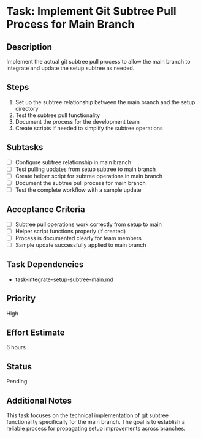 # Task: Implement Git Subtree Pull Process for Main Branch

## Description
Implement the actual git subtree pull process to allow the main branch to integrate and update the setup subtree as needed.

## Steps
1. Set up the subtree relationship between the main branch and the setup directory
2. Test the subtree pull functionality
3. Document the process for the development team
4. Create scripts if needed to simplify the subtree operations

## Subtasks
- [ ] Configure subtree relationship in main branch
- [ ] Test pulling updates from setup subtree to main branch
- [ ] Create helper script for subtree operations in main branch
- [ ] Document the subtree pull process for main branch
- [ ] Test the complete workflow with a sample update

## Acceptance Criteria
- [ ] Subtree pull operations work correctly from setup to main
- [ ] Helper script functions properly (if created)
- [ ] Process is documented clearly for team members
- [ ] Sample update successfully applied to main branch

## Task Dependencies
- task-integrate-setup-subtree-main.md

## Priority
High

## Effort Estimate
6 hours

## Status
Pending

## Additional Notes
This task focuses on the technical implementation of git subtree functionality specifically for the main branch. The goal is to establish a reliable process for propagating setup improvements across branches.